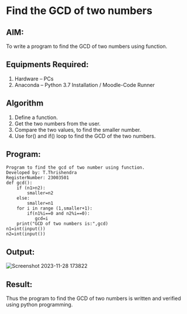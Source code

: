 # Find the GCD of two numbers

## AIM:
To write a program to find the GCD of two numbers using function.

## Equipments Required:
1. Hardware – PCs
2. Anaconda – Python 3.7 Installation / Moodle-Code Runner

## Algorithm
1. Define a function.
2. Get the two numbers from the user.
3. Compare the two values, to find the smaller number.
4. Use for() and if() loop to find the GCD of the two numbers.

## Program:
```
Program to find the gcd of two number using function.
Developed by: T.Thrishendra
RegisterNumber: 23003501
def gcd():
    if (n1>n2):
        smaller=n2
    else:
        smaller=n1
    for i in range (1,smaller+1):
        if(n1%i==0 and n2%i==0):
           gcd=i
    print("GCD of two numbers is:",gcd)
n1=int(input())
n2=int(input())
```
## Output:

![Screenshot 2023-11-28 173822](https://github.com/Thrishendra/GCD-of-two-numbers/assets/145742464/0254f7d4-ffd9-434b-80cd-c2b7db928782)


## Result:
Thus the program to find the GCD of two numbers is written and verified using python programming.
